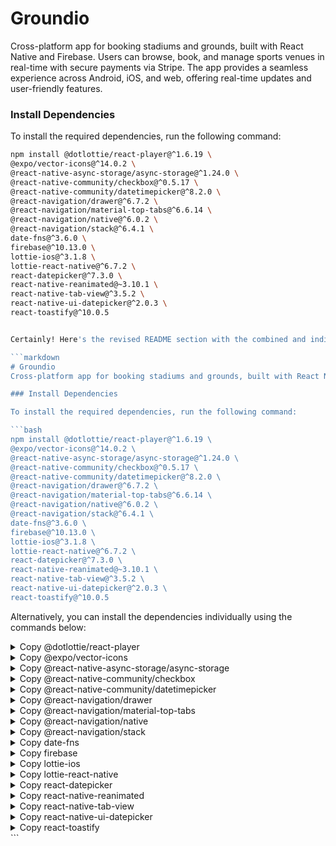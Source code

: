 # Groundio
Cross-platform app for booking stadiums and grounds, built with React Native and Firebase. Users can browse, book, and manage sports venues in real-time with secure payments via Stripe. The app provides a seamless experience across Android, iOS, and web, offering real-time updates and user-friendly features.

### Install Dependencies

To install the required dependencies, run the following command:

```bash
npm install @dotlottie/react-player@^1.6.19 \
@expo/vector-icons@^14.0.2 \
@react-native-async-storage/async-storage@^1.24.0 \
@react-native-community/checkbox@^0.5.17 \
@react-native-community/datetimepicker@^8.2.0 \
@react-navigation/drawer@^6.7.2 \
@react-navigation/material-top-tabs@^6.6.14 \
@react-navigation/native@^6.0.2 \
@react-navigation/stack@^6.4.1 \
date-fns@^3.6.0 \
firebase@^10.13.0 \
lottie-ios@^3.1.8 \
lottie-react-native@^6.7.2 \
react-datepicker@^7.3.0 \
react-native-reanimated@~3.10.1 \
react-native-tab-view@^3.5.2 \
react-native-ui-datepicker@^2.0.3 \
react-toastify@^10.0.5


Certainly! Here's the revised README section with the combined and individual dependency installation commands, including separate "Copy" buttons for each:

```markdown
# Groundio
Cross-platform app for booking stadiums and grounds, built with React Native and Firebase. Users can browse, book, and manage sports venues in real-time with secure payments via Stripe. The app provides a seamless experience across Android, iOS, and web, offering real-time updates and user-friendly features.

### Install Dependencies

To install the required dependencies, run the following command:

```bash
npm install @dotlottie/react-player@^1.6.19 \
@expo/vector-icons@^14.0.2 \
@react-native-async-storage/async-storage@^1.24.0 \
@react-native-community/checkbox@^0.5.17 \
@react-native-community/datetimepicker@^8.2.0 \
@react-navigation/drawer@^6.7.2 \
@react-navigation/material-top-tabs@^6.6.14 \
@react-navigation/native@^6.0.2 \
@react-navigation/stack@^6.4.1 \
date-fns@^3.6.0 \
firebase@^10.13.0 \
lottie-ios@^3.1.8 \
lottie-react-native@^6.7.2 \
react-datepicker@^7.3.0 \
react-native-reanimated@~3.10.1 \
react-native-tab-view@^3.5.2 \
react-native-ui-datepicker@^2.0.3 \
react-toastify@^10.0.5
```

Alternatively, you can install the dependencies individually using the commands below:

<details>
<summary>Copy @dotlottie/react-player</summary>

```bash
npm install @dotlottie/react-player@^1.6.19
```

</details>

<details>
<summary>Copy @expo/vector-icons</summary>

```bash
npm install @expo/vector-icons@^14.0.2
```

</details>

<details>
<summary>Copy @react-native-async-storage/async-storage</summary>

```bash
npm install @react-native-async-storage/async-storage@^1.24.0
```

</details>

<details>
<summary>Copy @react-native-community/checkbox</summary>

```bash
npm install @react-native-community/checkbox@^0.5.17
```

</details>

<details>
<summary>Copy @react-native-community/datetimepicker</summary>

```bash
npm install @react-native-community/datetimepicker@^8.2.0
```

</details>

<details>
<summary>Copy @react-navigation/drawer</summary>

```bash
npm install @react-navigation/drawer@^6.7.2
```

</details>

<details>
<summary>Copy @react-navigation/material-top-tabs</summary>

```bash
npm install @react-navigation/material-top-tabs@^6.6.14
```

</details>

<details>
<summary>Copy @react-navigation/native</summary>

```bash
npm install @react-navigation/native@^6.0.2
```

</details>

<details>
<summary>Copy @react-navigation/stack</summary>

```bash
npm install @react-navigation/stack@^6.4.1
```

</details>

<details>
<summary>Copy date-fns</summary>

```bash
npm install date-fns@^3.6.0
```

</details>

<details>
<summary>Copy firebase</summary>

```bash
npm install firebase@^10.13.0
```

</details>

<details>
<summary>Copy lottie-ios</summary>

```bash
npm install lottie-ios@^3.1.8
```

</details>

<details>
<summary>Copy lottie-react-native</summary>

```bash
npm install lottie-react-native@^6.7.2
```

</details>

<details>
<summary>Copy react-datepicker</summary>

```bash
npm install react-datepicker@^7.3.0
```

</details>

<details>
<summary>Copy react-native-reanimated</summary>

```bash
npm install react-native-reanimated@~3.10.1
```

</details>

<details>
<summary>Copy react-native-tab-view</summary>

```bash
npm install react-native-tab-view@^3.5.2
```

</details>

<details>
<summary>Copy react-native-ui-datepicker</summary>

```bash
npm install react-native-ui-datepicker@^2.0.3
```

</details>

<details>
<summary>Copy react-toastify</summary>

```bash
npm install react-toastify@^10.0.5
```

</details>
```
